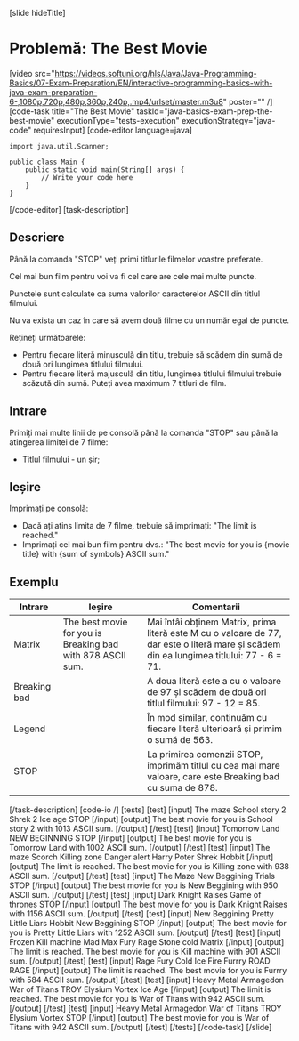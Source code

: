 [slide hideTitle]
# Problemă: The Best Movie
[video src="https://videos.softuni.org/hls/Java/Java-Programming-Basics/07-Exam-Preparation/EN/interactive-programming-basics-with-java-exam-preparation-6-,1080p,720p,480p,360p,240p,.mp4/urlset/master.m3u8" poster="" /]
[code-task title="The Best Movie" taskId="java-basics-exam-prep-the-best-movie" executionType="tests-execution" executionStrategy="java-code" requiresInput]
[code-editor language=java]
```
import java.util.Scanner;

public class Main {
    public static void main(String[] args) {
        // Write your code here
    }
}
```
[/code-editor]
[task-description]
## Descriere
Până la comanda "STOP" veți primi titlurile filmelor voastre preferate.

Cel mai bun film pentru voi va fi cel care are cele mai multe puncte.

Punctele sunt calculate ca suma valorilor caracterelor ASCII din titlul filmului.

Nu va exista un caz în care să avem două filme cu un număr egal de puncte.

Rețineți următoarele:
- Pentru fiecare literă minusculă din titlu, trebuie să scădem din sumă de două ori lungimea titlului filmului.
- Pentru fiecare literă majusculă din titlu, lungimea titlului filmului trebuie scăzută din sumă.
Puteți avea maximum 7 titluri de film.

## Intrare
Primiți mai multe linii de pe consolă până la comanda "STOP" sau până la atingerea limitei de 7 filme:
- Titlul filmului - un șir;

## Ieșire
Imprimați pe consolă:
- Dacă ați atins limita de 7 filme, trebuie să imprimați: "The limit is reached."
- Imprimați cel mai bun film pentru dvs.: "The best movie for you is \{movie title\} with \{sum of symbols\} ASCII sum."

## Exemplu
|**Intrare**|**Ieșire**|**Comentarii** |
| --- | --- | --- |
| Matrix | The best movie for you is Breaking bad with 878 ASCII sum. | Mai întâi obținem Matrix, prima literă este M cu o valoare de 77, dar este o literă mare și scădem din ea lungimea titlului: 77 - 6 = 71. |
| Breaking bad | | A doua literă este a cu o valoare de 97 și scădem de două ori titlul filmului: 97 - 12 = 85. |
| Legend | | În mod similar, continuăm cu fiecare literă ulterioară și primim o sumă de 563. |
| STOP | | La primirea comenzii STOP, imprimăm titlul cu cea mai mare valoare, care este Breaking bad cu suma de 878. |

[/task-description]
[code-io /]
[tests]
[test]
[input]
The maze
School story 2
Shrek 2
Ice age
STOP
[/input]
[output]
The best movie for you is School story 2 with 1013 ASCII sum.
[/output]
[/test]
[test]
[input]
Tomorrow Land
NEW BEGINNING
STOP
[/input]
[output]
The best movie for you is Tomorrow Land with 1002 ASCII sum.
[/output]
[/test]
[test]
[input]
The maze
Scorch
Killing zone
Danger alert
Harry Poter
Shrek
Hobbit
[/input]
[output]
The limit is reached.
The best movie for you is Killing zone with 938 ASCII sum.
[/output]
[/test]
[test]
[input]
The Maze
New Beggining
Trials
STOP
[/input]
[output]
The best movie for you is New Beggining with 950 ASCII sum.
[/output]
[/test]
[test]
[input]
Dark Knight Raises
Game of thrones
STOP
[/input]
[output]
The best movie for you is Dark Knight Raises with 1156 ASCII sum.
[/output]
[/test]
[test]
[input]
New Beggining
Pretty Little Liars
Hobbit New Beggining
STOP
[/input]
[output]
The best movie for you is Pretty Little Liars with 1252 ASCII sum.
[/output]
[/test]
[test]
[input]
Frozen
Kill machine
Mad Max
Fury
Rage
Stone cold
Matrix
[/input]
[output]
The limit is reached.
The best movie for you is Kill machine with 901 ASCII sum.
[/output]
[/test]
[test]
[input]
Rage
Fury
Cold
Ice
Fire
Furrry
ROAD RAGE
[/input]
[output]
The limit is reached.
The best movie for you is Furrry with 584 ASCII sum.
[/output]
[/test]
[test]
[input]
Heavy Metal
Armagedon
War of Titans
TROY
Elysium
Vortex
Ice Age
[/input]
[output]
The limit is reached.
The best movie for you is War of Titans with 942 ASCII sum.
[/output]
[/test]
[test]
[input]
Heavy Metal
Armagedon
War of Titans
TROY
Elysium
Vortex
STOP
[/input]
[output]
The best movie for you is War of Titans with 942 ASCII sum.
[/output]
[/test]
[/tests]
[/code-task]
[/slide]
